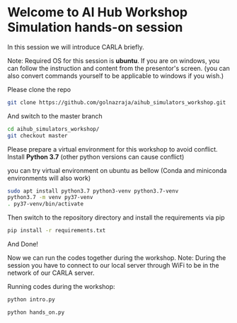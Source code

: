 
# Welcome to AI Hub Workshop Simulation hands-on session

In this session we will introduce CARLA briefly.

Note: Required OS for this session is **ubuntu**. If you are on windows, you can follow the instruction and content from the presentor's screen.  (you can also convert commands yourself to be applicable to windows if you wish.)


Please clone the repo

```bash
git clone https://github.com/golnazraja/aihub_simulators_workshop.git
```

And switch to the master branch

```bash
cd aihub_simulators_workshop/
git checkout master
```
Please prepare a virtual environment for this workshop to avoid conflict.
Install **Python 3.7** (other python versions can cause conflict) 

you can try virtual environment on ubuntu as bellow
(Conda and miniconda environments will also work)

```bash
sudo apt install python3.7 python3-venv python3.7-venv
python3.7 -m venv py37-venv
. py37-venv/bin/activate
```
Then switch to the repository directory and install the requirements via pip

```bash
pip install -r requirements.txt
```

And Done!

Now we can run the codes together during the workshop.
Note: During the session you have to connect to our local server through WiFi to be in the network of our CARLA server.

Running codes during the workshop:

```bash
python intro.py
```

```bash
python hands_on.py
```


